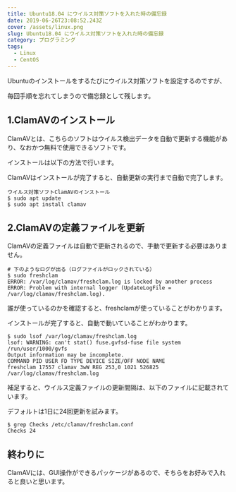 ```yaml
---
title: Ubuntu18.04 にウイルス対策ソフトを入れた時の備忘録
date: 2019-06-26T23:08:52.243Z
cover: /assets/linux.png
slug: Ubuntu18.04 にウイルス対策ソフトを入れた時の備忘録
category: プログラミング
tags:
  - Linux
  - CentOS
---
```

Ubuntuのインストールをするたびにウイルス対策ソフトを設定するのですが、

毎回手順を忘れてしまうので備忘録として残します。

## 1.ClamAVのインストール

ClamAVとは、こちらのソフトはウイルス検出データを自動で更新する機能があり、なおかつ無料で使用できるソフトです。  

インストールは以下の方法で行います。

ClamAVはインストールが完了すると、自動更新の実行まで自動で完了します。

```
ウイルス対策ソフトClamAVのインストール
$ sudo apt update
$ sudo apt install clamav 
```



## 2.ClamAVの定義ファイルを更新

 ClamAVの定義ファイルは自動で更新されるので、手動で更新する必要はありません。

```
# 下のようなログが出る（ログファイルがロックされている）
$ sudo freshclam
ERROR: /var/log/clamav/freshclam.log is locked by another process
ERROR: Problem with internal logger (UpdateLogFile = /var/log/clamav/freshclam.log). 
```



誰が使っているのかを確認すると、freshclamが使っていることがわかります。 

インストールが完了すると、自動で動いていることがわかります。

```
$ sudo lsof /var/log/clamav/freshclam.log
lsof: WARNING: can't stat() fuse.gvfsd-fuse file system /run/user/1000/gvfs
Output information may be incomplete.
COMMAND PID USER FD TYPE DEVICE SIZE/OFF NODE NAME
freshclam 17557 clamav 3wW REG 253,0 1021 526825 
/var/log/clamav/freshclam.log
```



補足すると、ウイルス定義ファイルの更新間隔は、以下のファイルに記載されています。

デフォルトは1日に24回更新を試みます。

```
$ grep Checks /etc/clamav/freshclam.conf
Checks 24
```



## 終わりに

ClamAVには、GUI操作ができるパッケージがあるので、そちらをお好みで入れると良いと思います。

